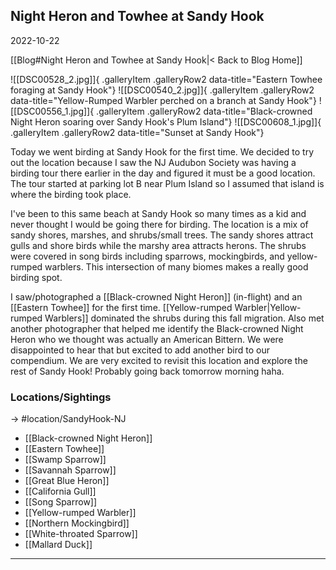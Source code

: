 ## Night Heron and Towhee at Sandy Hook
2022-10-22

[[Blog#Night Heron and Towhee at Sandy Hook|< Back to Blog Home]]

![[DSC00528_2.jpg]]{ .galleryItem .galleryRow2 data-title="Eastern Towhee foraging at Sandy Hook"}
![[DSC00540_2.jpg]]{ .galleryItem .galleryRow2 data-title="Yellow-Rumped Warbler perched on a branch at Sandy Hook"}
![[DSC00556_1.jpg]]{ .galleryItem .galleryRow2 data-title="Black-crowned Night Heron soaring over Sandy Hook's Plum Island"}
![[DSC00608_1.jpg]]{ .galleryItem .galleryRow2 data-title="Sunset at Sandy Hook"}

Today we went birding at Sandy Hook for the first time. We decided to try out the location because I saw the NJ Audubon Society was having a birding tour there earlier in the day and figured it must be a good location. The tour started at parking lot B near Plum Island so I assumed that island is where the birding took place. 

I've been to this same beach at Sandy Hook so many times as a kid and never thought I would be going there for birding. The location is a mix of sandy shores, marshes, and shrubs/small trees. The sandy shores attract gulls and shore birds while the marshy area attracts herons. The shrubs were covered in song birds including sparrows, mockingbirds, and yellow-rumped warblers. This intersection of many biomes makes a really good birding spot. 

I saw/photographed a [[Black-crowned Night Heron]] (in-flight) and an [[Eastern Towhee]] for the first time. [[Yellow-rumped Warbler|Yellow-rumped Warblers]] dominated the shrubs during this fall migration. Also met another photographer that helped me identify the Black-crowned Night Heron who we thought was actually an American Bittern. We were disappointed to hear that but excited to add another bird to our compendium. We are very excited to revisit this location and explore the rest of Sandy Hook! Probably going back tomorrow morning haha.

### Locations/Sightings

-> #location/SandyHook-NJ

- [[Black-crowned Night Heron]]
- [[Eastern Towhee]]
- [[Swamp Sparrow]]
- [[Savannah Sparrow]]
- [[Great Blue Heron]]
- [[California Gull]]
- [[Song Sparrow]]
- [[Yellow-rumped Warbler]]
- [[Northern Mockingbird]]
- [[White-throated Sparrow]]
- [[Mallard Duck]]
---------------------------------------------------------------

